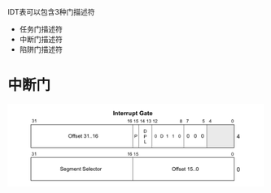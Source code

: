 IDT表可以包含3种门描述符
- 任务门描述符
- 中断门描述符
- 陷阱门描述符

# 中断门
![](../../photo/Pasted%20image%2020221208145517.png)

